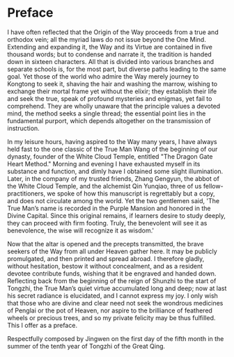 # Preface

I have often reflected that the Origin of the Way proceeds from a true and orthodox vein; all the myriad laws do not issue beyond the One Mind. Extending and expanding it, the Way and its Virtue are contained in five thousand words; but to condense and narrate it, the tradition is handed down in sixteen characters. All that is divided into various branches and separate schools is, for the most part, but diverse paths leading to the same goal. Yet those of the world who admire the Way merely journey to Kongtong to seek it, shaving the hair and washing the marrow, wishing to exchange their mortal frame yet without the elixir; they establish their life and seek the true, speak of profound mysteries and enigmas, yet fail to comprehend. They are wholly unaware that the principle values a devoted mind, the method seeks a single thread; the essential point lies in the fundamental purport, which depends altogether on the transmission of instruction.

In my leisure hours, having aspired to the Way many years, I have always held fast to the one classic of the True Man Wang of the beginning of our dynasty, founder of the White Cloud Temple, entitled "The Dragon Gate Heart Method." Morning and evening I have exhausted myself in its substance and function, and dimly have I obtained some slight illumination. Later, in the company of my trusted friends, Zhang Gengyun, the abbot of the White Cloud Temple, and the alchemist Qin Yunqiao, three of us fellow-practitioners, we spoke of how this manuscript is regrettably but a copy, and does not circulate among the world. Yet the two gentlemen said, 'The True Man’s name is recorded in the Purple Mansion and honored in the Divine Capital. Since this original remains, if learners desire to study deeply, they can proceed with firm footing. Truly, the benevolent will see it as benevolence, the wise will recognize it as wisdom.'

Now that the altar is opened and the precepts transmitted, the brave seekers of the Way from all under Heaven gather here. It may be publicly promulgated, and then printed and spread abroad. I therefore gladly, without hesitation, bestow it without concealment, and as a resident devotee contribute funds, wishing that it be engraved and handed down. Reflecting back from the beginning of the reign of Shunzhi to the start of Tongzhi, the True Man’s quiet virtue accumulated long and deep; now at last his secret radiance is elucidated, and I cannot express my joy. I only wish that those who are divine and clear need not seek the wondrous medicines of Penglai or the pot of Heaven, nor aspire to the brilliance of feathered wheels or precious trees, and so my private felicity may be thus fulfilled. This I offer as a preface.

Respectfully composed by Jingwen on the first day of the fifth month in the summer of the tenth year of Tongzhi of the Great Qing.
